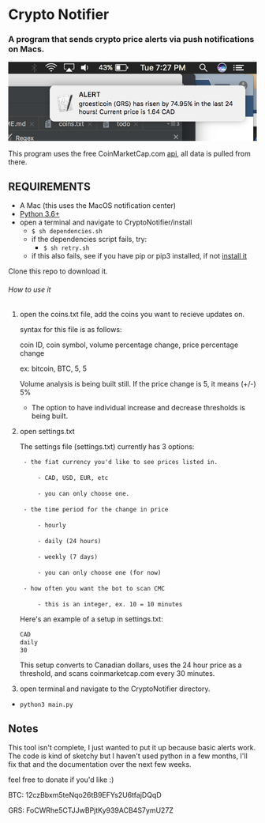 # Crypto Notifier
### A program that sends crypto price alerts via push notifications on Macs.

![alt text](https://github.com/MellowYarker/CryptoNotifier/blob/master/images/grsExample.png "Example Notification")

This program uses the free CoinMarketCap.com [api](https://coinmarketcap.com/api/), all data is pulled from there.


## REQUIREMENTS
  * A Mac (this uses the MacOS notification center)
  * [Python 3.6+](https://www.python.org/downloads/release/python-365/)
  * open a terminal and navigate to CryptoNotifier/install
    * `$ sh dependencies.sh`
    * if the dependencies script fails, try:
      * `$ sh retry.sh`
    * if this also fails, see if you have pip or pip3 installed, if not [install it](https://stackoverflow.com/questions/6587507/how-to-install-pip-with-python-3)

Clone this repo to download it.

###### How to use it
1. open the coins.txt file, add the coins you want to recieve updates on.

   syntax for this file is as follows:

      coin ID, coin symbol, volume percentage change, price percentage change

      ex: bitcoin, BTC, 5, 5

   Volume analysis is being built still. If the price change is 5, it means (+/-) 5%
     * The option to have individual increase and decrease thresholds is being built.

2. open settings.txt

    The settings file (settings.txt) currently has 3 options:

        - the fiat currency you'd like to see prices listed in.

            - CAD, USD, EUR, etc

            - you can only choose one.

        - the time period for the change in price

            - hourly

            - daily (24 hours)

            - weekly (7 days)

            - you can only choose one (for now)

        - how often you want the bot to scan CMC

            - this is an integer, ex. 10 = 10 minutes

    Here's an example of a setup in settings.txt:

    ```
    CAD
    daily
    30
    ```

    This setup converts to Canadian dollars, uses the 24 hour price as a threshold,
    and scans coinmarketcap.com every 30 minutes.

3. open terminal and navigate to the CryptoNotifier directory.
  * `python3 main.py`

## Notes
This tool isn't complete, I just wanted to put it up because basic alerts work. The code is kind of sketchy but I haven't used python in a few months, I'll fix that and the documentation over the next few weeks.

feel free to donate if you'd like :)

BTC: 12czBbxm5teNqo26tB9EFYs2U6tfajDQqD

GRS: FoCWRhe5CTJJwBPjtKy939ACB4S7ymU27Z


